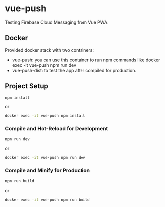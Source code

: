# vue-push

Testing Firebase Cloud Messaging from Vue PWA.

## Docker

Provided docker stack with two containers:
- vue-push: you can use this container to run npm commands like docker exec -it vue-push npm run dev
- vue-push-dist: to test the app after compiled for production.

## Project Setup

```sh
npm install
```
or
```sh
docker exec -it vue-push npm install
```

### Compile and Hot-Reload for Development

```sh
npm run dev
```
or
```sh
docker exec -it vue-push npm run dev
```

### Compile and Minify for Production

```sh
npm run build
```
or
```sh
docker exec -it vue-push npm run build
```
